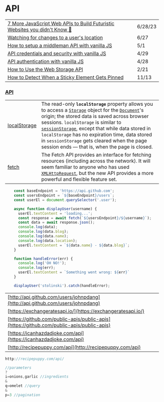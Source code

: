 # API

|                                                                                                                                                                                                                                              |         |
| -------------------------------------------------------------------------------------------------------------------------------------------------------------------------------------------------------------------------------------------- | ------- |
| [7 More JavaScript Web APIs to Build Futuristic Websites you didn't Know 🤯](https://dev.to/ruppysuppy/7-more-javascript-web-apis-to-build-futuristic-websites-you-didnt-know-50bg)                                                          | 6/28/23 |
| [Watching for changes to a user's location](https://gomakethings.com/watching-for-changes-to-a-users-location/)                                                                                                                              | 6/27    |
| [How to setup a middleman API with vanilla JS](https://gomakethings.com/how-to-setup-a-middleman-api-with-vanilla-js/)                                                                                                                       | 5/1     |
| [API credentials and security with vanilla JS](https://gomakethings.com/api-credentials-and-security-with-vanilla-js/)                                                                                                                       | 4/29    |
| [API authentication with vanilla JS](https://gomakethings.com/api-authentication-with-vanilla-js/)                                                                                                                                           | 4/28    |
| [How to Use the Web Storage API](https://blog.bitsrc.io/localstorage-sessionstorage-the-web-storage-of-the-web-6b7ca51c8b2a)                                                                                                                 | 2/21    |
| [How to Detect When a Sticky Element Gets Pinned](https://davidwalsh.name/detect-sticky?utm\_source=Responsive+Design+Weekly\&utm\_campaign=f46addca91-RWD\_Newsletter\_435\&utm\_medium=email\&utm\_term=0\_df65b6d7c8-f46addca91-59185629) | 11/13   |

### [API](https://developer.mozilla.org/en-US/docs/Web/API)

|                                                                                      |                                                                                                                                                                                                                                                                                                                                                                                                                                                                                                                                                                                                        |
| ------------------------------------------------------------------------------------ | ------------------------------------------------------------------------------------------------------------------------------------------------------------------------------------------------------------------------------------------------------------------------------------------------------------------------------------------------------------------------------------------------------------------------------------------------------------------------------------------------------------------------------------------------------------------------------------------------------ |
| [localStorage](https://developer.mozilla.org/en-US/docs/Web/API/Window/localStorage) | The read-only **`localStorage`** property allows you to access a [`Storage`](https://developer.mozilla.org/en-US/docs/Web/API/Storage) object for the [`Document`](https://developer.mozilla.org/en-US/docs/Web/API/Document)'s origin; the stored data is saved across browser sessions. `localStorage` is similar to [`sessionStorage`](https://developer.mozilla.org/en-US/docs/Web/API/Window/sessionStorage), except that while data stored in `localStorage` has no expiration time, data stored in `sessionStorage` gets cleared when the page session ends — that is, when the page is closed. |
| [fetch](https://developer.mozilla.org/en-US/docs/Web/API/Fetch\_API)                 | The Fetch API provides an interface for fetching resources (including across the network). It will seem familiar to anyone who has used [`XMLHttpRequest`](https://developer.mozilla.org/en-US/docs/Web/API/XMLHttpRequest), but the new API provides a more powerful and flexible feature set.                                                                                                                                                                                                                                                                                                        |

```javascript
    const baseEndpoint = 'https://api.github.com';
    const usersEndpoint = `${baseEndpoint}/users`;
    const userEl = document.querySelector('.user');

    async function displayUser(username) {
      userEl.textContent = 'loading...';
      const response = await fetch(`${usersEndpoint}/${username}`);
      const data = await response.json();
      console.log(data);
      console.log(data.blog);
      console.log(data.name);
      console.log(data.location);
      userEl.textContent = `${data.name} - ${data.blog}`;
    }

    function handleError(err) {
      console.log('OH NO!');
      console.log(err);
      userEl.textContent = `Something went wrong: ${err}`
    }

    displayUser('stolinski').catch(handleError);
```

|                                                                                          |   |
| ---------------------------------------------------------------------------------------- | - |
| [http://api.github.com/users/johnpdang](http://api.github.com/users/johnpdang)           |   |
| [https://exchangeratesapi.io/](https://exchangeratesapi.io/)                             |   |
| [https://github.com/public-apis/public-apis](https://github.com/public-apis/public-apis) |   |
| [https://icanhazdadjoke.com/api](https://icanhazdadjoke.com/api)                         |   |
| [http://recipepuppy.com/api](http://recipepuppy.com/api)                                 |   |

```javascript
http://recipepuppy.com/api/

//parameters
?
i=onions,garlic //ingredients
&
q=omelet //query
&
p=3 //pagination


```
